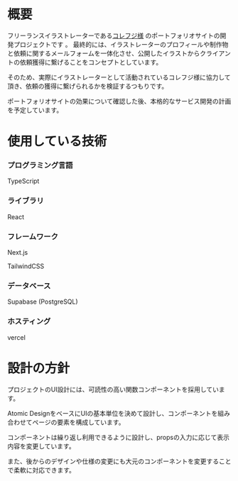 # 概要
フリーランスイラストレーターである[コレフジ様](https://chorefuji.tumblr.com/) のポートフォリオサイトの開発プロジェクトです
。
最終的には、イラストレーターのプロフィールや制作物と依頼に関するメールフォームを一体化させ、公開したイラストからクライアントの依頼獲得に繋げることをコンセプトとしています。

そのため、実際にイラストレーターとして活動されているコレフジ様に協力して頂き、依頼の獲得に繋げられるかを検証するつもりです。

ポートフォリオサイトの効果について確認した後、本格的なサービス開発の計画を予定しています。

#  使用している技術
### プログラミング言語
TypeScript

### ライブラリ
React

### フレームワーク
Next.js

TailwindCSS

### データベース
Supabase (PostgreSQL)

### ホスティング
vercel

# 設計の方針
プロジェクトのUI設計には、可読性の高い関数コンポーネントを採用しています。

Atomic DesignをベースにUIの基本単位を決めて設計し、コンポーネントを組み合わせてページの要素を構成しています。

コンポーネントは繰り返し利用できるように設計し、propsの入力に応じて表示内容を変更しています。

また、後からのデザインや仕様の変更にも大元のコンポーネントを変更することで柔軟に対応できます。

<!-- This is a [Next.js](https://nextjs.org/) project bootstrapped with [`create-next-app`](https://github.com/vercel/next.js/tree/canary/packages/create-next-app).

## Getting Started

First, run the development server:

```bash
npm run dev
# or
yarn dev
# or
pnpm dev
```

Open [http://localhost:3000](http://localhost:3000) with your browser to see the result.

You can start editing the page by modifying `app/page.tsx`. The page auto-updates as you edit the file.

This project uses [`next/font`](https://nextjs.org/docs/basic-features/font-optimization) to automatically optimize and load Inter, a custom Google Font.

## Learn More

To learn more about Next.js, take a look at the following resources:

- [Next.js Documentation](https://nextjs.org/docs) - learn about Next.js features and API.
- [Learn Next.js](https://nextjs.org/learn) - an interactive Next.js tutorial.

You can check out [the Next.js GitHub repository](https://github.com/vercel/next.js/) - your feedback and contributions are welcome!

## Deploy on Vercel

The easiest way to deploy your Next.js app is to use the [Vercel Platform](https://vercel.com/new?utm_medium=default-template&filter=next.js&utm_source=create-next-app&utm_campaign=create-next-app-readme) from the creators of Next.js.

Check out our [Next.js deployment documentation](https://nextjs.org/docs/deployment) for more details. -->
